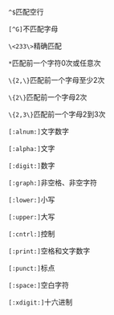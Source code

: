 `^$`匹配空行

`[^G]`不匹配字母

`\<233\>`精确匹配

`*`匹配前一个字符0次或任意次

`\{2,\}`匹配前一个字母至少2次

`\{2\}`匹配前一个字母2次

`\{2,3\}`匹配前一个字母2到3次

`[:alnum:]`文字数字

`[:alpha:]`文字

`[:digit:]`数字

`[:graph:]`非空格、非空字符

`[:lower:]`小写

`[:upper:]`大写

`[:cntrl:]`控制

`[:print:]`空格和文字数字

`[:punct:]`标点

`[:space:]`空白字符

`[:xdigit:]`十六进制